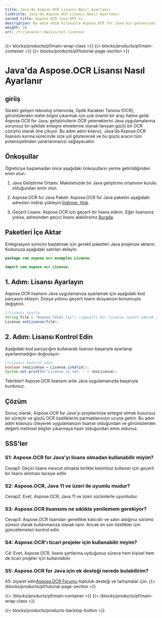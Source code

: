 ```yaml
---
title: Java'da Aspose.OCR Lisansı Nasıl Ayarlanır
linktitle: Java'da Aspose.OCR Lisansı Nasıl Ayarlanır
second_title: Aspose.OCR Java API'si
description: Bu adım adım kılavuzla Aspose.OCR for Java'nın potansiyelini ortaya çıkarın. Lisansınızı zahmetsizce kurun ve OCR yeteneklerinizi geliştirin.
weight: 10
url: /tr/java/ocr-basics/set-license/
---
```


{{< blocks/products/pf/main-wrap-class >}}
{{< blocks/products/pf/main-container >}}
{{< blocks/products/pf/tutorial-page-section >}}

# Java'da Aspose.OCR Lisansı Nasıl Ayarlanır

## giriiş

Sürekli gelişen teknoloji ortamında, Optik Karakter Tanıma (OCR), görüntülerden metin bilgisi çıkarmak için çok önemli bir araç haline geldi. Aspose.OCR for Java, geliştiricilerin OCR yeteneklerini Java uygulamalarına sorunsuz bir şekilde entegre etmelerine olanak tanıyan güçlü bir OCR çözümü olarak öne çıkıyor. Bu adım adım kılavuz, Java'da Aspose.OCR lisansını kurma sürecinde size yol gösterecek ve bu güçlü aracın tüm potansiyelinden yararlanmanızı sağlayacaktır.

## Önkoşullar

Öğreticiye başlamadan önce aşağıdaki önkoşulların yerine getirildiğinden emin olun:

1. Java Geliştirme Ortamı: Makinenizde bir Java geliştirme ortamının kurulu olduğundan emin olun.

2.  Aspose.OCR for Java Paketi: Aspose.OCR for Java paketini aşağıdaki adresten indirip yükleyin:[İndirme: {link](https://releases.aspose.com/ocr/java/).

3. Geçerli Lisans: Aspose.OCR için geçerli bir lisans edinin. Eğer lisansınız yoksa, adresinden geçici lisans alabilirsiniz.[Burada](https://purchase.aspose.com/temporary-license/).

## Paketleri İçe Aktar

Entegrasyon sürecini başlatmak için gerekli paketleri Java projenize aktarın. Kodunuza aşağıdaki satırları ekleyin:

```java
package com.aspose.ocr.examples.License;

import com.aspose.ocr.License;
```

## 1. Adım: Lisansı Ayarlayın

Aspose.OCR lisansını Java uygulamanıza ayarlamak için aşağıdaki kod parçasını ekleyin. Dosya yolunu geçerli lisans dosyanızın konumuyla değiştirin.

```java
//Lisansı ayarla
String file = "Aspose.Total.lic"; //geçerli bir lisansa işaret edecek yolu değiştirin
License.setLicense(file);
```

## 2. Adım: Lisansı Kontrol Edin

Aşağıdaki kod parçacığını kullanarak lisansın başarıyla ayarlanıp ayarlanmadığını doğrulayın:

```java
//Lisansı kontrol edin
boolean resLicense = License.isValid();
System.out.println("License is set: " + resLicense);
```

Tebrikler! Aspose.OCR lisansını artık Java uygulamanızda başarıyla kurdunuz.

## Çözüm

Sonuç olarak, Aspose.OCR for Java'yı projelerinize entegre etmek kusursuz bir süreçtir ve güçlü OCR özelliklerini parmaklarınızın ucuna getirir. Bu adım adım kılavuzu izleyerek uygulamanızın lisanslı olduğundan ve görüntülerden değerli metinsel bilgiler çıkarmaya hazır olduğundan emin oldunuz.

## SSS'ler

### S1: Aspose.OCR for Java'yı lisans olmadan kullanabilir miyim?

Cevap1: Geçici lisans mevcut olmakla birlikte kesintisiz kullanım için geçerli bir lisans alınması tavsiye edilir.

### S2: Aspose.OCR, Java 11 ve üzeri ile uyumlu mudur?

Cevap2: Evet, Aspose.OCR, Java 11 ve üzeri sürümlerle uyumludur.

### S3: Aspose.OCR lisansımı ne sıklıkla yenilemem gerekiyor?

Cevap3: Aspose.OCR lisansları genellikle kalıcıdır ve satın aldığınız sürümü süresiz olarak kullanmanıza olanak tanır. Ancak en son özellikler için güncellemeleri kontrol edin.

### S4: Aspose.OCR'ı ticari projeler için kullanabilir miyim?

C4: Evet, Aspose.OCR, lisans şartlarına uyduğunuz sürece hem kişisel hem de ticari projeler için kullanılabilir.

### S5: Aspose.OCR for Java için ek desteği nerede bulabilirim?

 A5: ziyaret edin[Aspose.OCR Forumu](https://forum.aspose.com/c/ocr/16) topluluk desteği ve tartışmalar için.
{{< /blocks/products/pf/tutorial-page-section >}}

{{< /blocks/products/pf/main-container >}}
{{< /blocks/products/pf/main-wrap-class >}}

{{< blocks/products/products-backtop-button >}}
